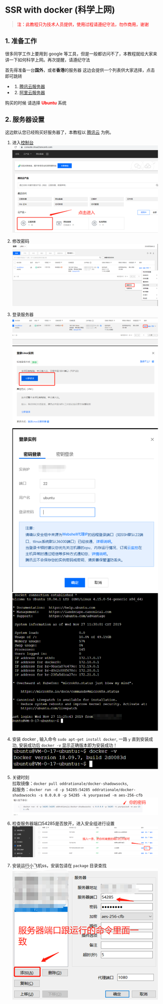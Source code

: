 # SSR with docker (科学上网)
> <span style="color: red">注：此教程只为技术人员提供，使用过程请遵纪守法，勿作商用，谢谢</span>

## 1. 准备工作
很多同学工作上要用到 google 等工具，但是一般都访问不了，本教程就给大家来讲一下如何科学上网。再次提醒，请遵纪守法

首先得准备一台**国外**，或者**香港**的服务器
这边会提供一个列表供大家选择，点击即可跳转
- 1. [腾讯云服务器](https://cloud.tencent.com/act/cps/redirect?fromSource=gwzcw.3018172.3018172.3018172&redirect=10140&cps_key=1f60ff9e0192ca8340b519ea987139b3&from=activity) 
- 2. [阿里云服务器](https://promotion.aliyun.com/ntms/yunparter/invite.html?userCode=1g8zd89z)

购买的时候 请选择 <span style="color: red">**Ubuntu**</span> 系统

## 2. 服务器设置
这边默认您已经购买好服务器了，本教程以 [腾讯云](https://cloud.tencent.com/act/cps/redirect?fromSource=gwzcw.3018172.3018172.3018172&redirect=10140&cps_key=1f60ff9e0192ca8340b519ea987139b3&from=activity) 为例。

1. 进入[控制台](https://console.cloud.tencent.com/)
![进入控制台](./img/1.jpg)

2. 修改密码
![修改密码](./img/2.jpg)

3. 登录服务器
![登录服务器](./img/3.jpg)
![登录服务器](./img/4.jpg)
![登录服务器](./img/5.jpg)
![登录服务器](./img/6.jpg)

4. 安装 docker , 输入命令 `sudo apt-get install docker`, 一路 `y` 直到安装成功, 安装成功后 `docker -v` 显示正确版本即为安装成功！
![安装docker](./img/7.jpg)

5. 关键时刻<br>
 拉取镜像：`docker pull oddrationale/docker-shadowsocks`,<br> 
 起服务：`docker run -d -p 54285:54285 oddrationale/docker-shadowsocks -s 0.0.0.0 -p 54285 -k yourpasswd -m aes-256-cfb`
![起服务](./img/8.jpg)

6. 检查服务器端口54285是否放开，进入安全组进行设置
![img](./img/10.jpg)

7. 安装运行小飞机ss，安装包请在 `package` 目录查找
![img](./img/9.jpg)
